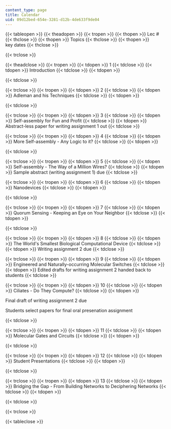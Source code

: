 ```yaml
---
content_type: page
title: Calendar
uid: 09d12bed-654e-3281-d12b-4de633f9de04
---
```


{{< tableopen >}}
{{< theadopen >}}
{{< tropen >}}
{{< thopen >}}
Lec #
{{< thclose >}}
{{< thopen >}}
Topics
{{< thclose >}}
{{< thopen >}}
key dates
{{< thclose >}}

{{< trclose >}}

{{< theadclose >}}
{{< tropen >}}
{{< tdopen >}}
1
{{< tdclose >}}
{{< tdopen >}}
Introduction
{{< tdclose >}}
{{< tdopen >}}

{{< tdclose >}}

{{< trclose >}}
{{< tropen >}}
{{< tdopen >}}
2
{{< tdclose >}}
{{< tdopen >}}
Adleman and his Techniques
{{< tdclose >}}
{{< tdopen >}}

{{< tdclose >}}

{{< trclose >}}
{{< tropen >}}
{{< tdopen >}}
3
{{< tdclose >}}
{{< tdopen >}}
Self-assembly for Fun and Profit
{{< tdclose >}}
{{< tdopen >}}
Abstract-less paper for writing assignment 1 out
{{< tdclose >}}

{{< trclose >}}
{{< tropen >}}
{{< tdopen >}}
4
{{< tdclose >}}
{{< tdopen >}}
More Self-assembly - Any Logic to it?
{{< tdclose >}}
{{< tdopen >}}

{{< tdclose >}}

{{< trclose >}}
{{< tropen >}}
{{< tdopen >}}
5
{{< tdclose >}}
{{< tdopen >}}
Self-assembly - The Way of a Million Wires?
{{< tdclose >}}
{{< tdopen >}}
Sample abstract (writing assignment 1) due
{{< tdclose >}}

{{< trclose >}}
{{< tropen >}}
{{< tdopen >}}
6
{{< tdclose >}}
{{< tdopen >}}
Nanodevices
{{< tdclose >}}
{{< tdopen >}}

{{< tdclose >}}

{{< trclose >}}
{{< tropen >}}
{{< tdopen >}}
7
{{< tdclose >}}
{{< tdopen >}}
Quorum Sensing - Keeping an Eye on Your Neighbor
{{< tdclose >}}
{{< tdopen >}}

{{< tdclose >}}

{{< trclose >}}
{{< tropen >}}
{{< tdopen >}}
8
{{< tdclose >}}
{{< tdopen >}}
The World's Smallest Biological Computational Device
{{< tdclose >}}
{{< tdopen >}}
Writing assignment 2 due
{{< tdclose >}}

{{< trclose >}}
{{< tropen >}}
{{< tdopen >}}
9
{{< tdclose >}}
{{< tdopen >}}
Engineered and Naturally-occurring Molecular Switches
{{< tdclose >}}
{{< tdopen >}}
Edited drafts for writing assignment 2 handed back to students
{{< tdclose >}}

{{< trclose >}}
{{< tropen >}}
{{< tdopen >}}
10
{{< tdclose >}}
{{< tdopen >}}
Ciliates - Do They Compute?
{{< tdclose >}}
{{< tdopen >}}


Final draft of writing assignment 2 due

Students select papers for final oral presenation assignment


{{< tdclose >}}

{{< trclose >}}
{{< tropen >}}
{{< tdopen >}}
11
{{< tdclose >}}
{{< tdopen >}}
Molecular Gates and Circuits
{{< tdclose >}}
{{< tdopen >}}

{{< tdclose >}}

{{< trclose >}}
{{< tropen >}}
{{< tdopen >}}
12
{{< tdclose >}}
{{< tdopen >}}
Student Presentations
{{< tdclose >}}
{{< tdopen >}}

{{< tdclose >}}

{{< trclose >}}
{{< tropen >}}
{{< tdopen >}}
13
{{< tdclose >}}
{{< tdopen >}}
Bridging the Gap - From Building Networks to Deciphering Networks
{{< tdclose >}}
{{< tdopen >}}

{{< tdclose >}}

{{< trclose >}}

{{< tableclose >}}